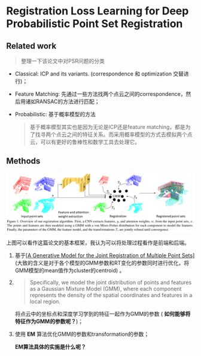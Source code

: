 # Registration Loss Learning for Deep Probabilistic Point Set Registration

## Related work

> 整理一下该论文中对PSR问题的分类

- Classical: ICP and its variants. (correspondence 和 optimization 交替进行)；

- Feature Matching: 先通过一些方法找两个点云之间的correspondence，然后用诸如RANSAC的方法进行匹配；

- Probabilistic: 基于概率模型的方法

  > 基于概率模型其实也是因为无论是ICP还是feature matching，都是为了找寻两个点云之间的特征关系。而采用概率模型的方式去模拟两个点云，可以有更好的鲁棒性和数学工具去处理它。

## Methods

![](./DEEP-GMM.png)

上图可以看作这篇论文的基本框架，我认为可以将处理过程看作是前端和后端。

1. 基于[[A Generative Model for the Joint Registration of Multiple Point Sets]](https://link.springer.com/content/pdf/10.1007%2F978-3-319-10584-0_8.pdf)(大致的含义是对于各个模型的GMM参数和RT变化的参数同时进行优化，将GMM模型的mean值作为cluster的centroid) 。

2. > Specifically, we model the joint distribution of points and features as a Gaussian Mixture Model (GMM), where each component represents the density of the spatial coordinates and features in a local region.

   将点云中的坐标点和深度学习学到的特征一起作为GMM的参数 ( **如何能够将特征作为GMM的参数呢？**)；

3. 使用 **EM** 算法优化GMM的参数和transformation的参数；

   **EM算法具体的实施是什么呢？**
